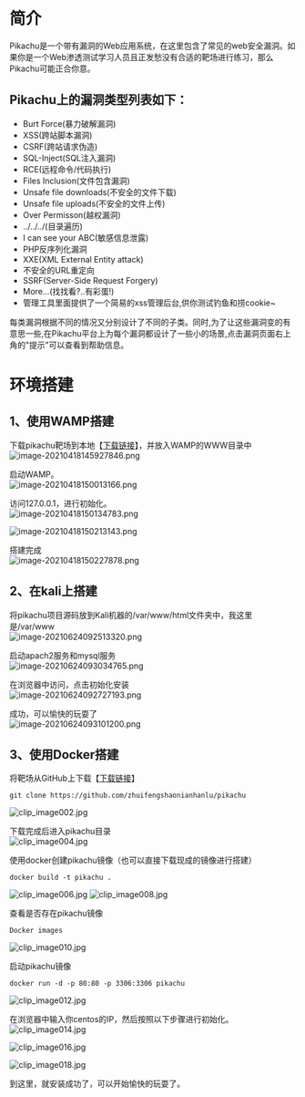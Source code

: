 
# 简介
Pikachu是一个带有漏洞的Web应用系统，在这里包含了常见的web安全漏洞。如果你是一个Web渗透测试学习人员且正发愁没有合适的靶场进行练习，那么Pikachu可能正合你意。


## Pikachu上的漏洞类型列表如下：

- Burt Force(暴力破解漏洞)
- XSS(跨站脚本漏洞)
- CSRF(跨站请求伪造)
- SQL-Inject(SQL注入漏洞)
- RCE(远程命令/代码执行)
- Files Inclusion(文件包含漏洞)
- Unsafe file downloads(不安全的文件下载)
- Unsafe file uploads(不安全的文件上传)
- Over Permisson(越权漏洞)
- ../../../(目录遍历)
- I can see your ABC(敏感信息泄露)
- PHP反序列化漏洞
- XXE(XML External Entity attack)
- 不安全的URL重定向
- SSRF(Server-Side Request Forgery)
- More...(找找看?..有彩蛋!)
- 管理工具里面提供了一个简易的xss管理后台,供你测试钓鱼和捞cookie~

每类漏洞根据不同的情况又分别设计了不同的子类。同时,为了让这些漏洞变的有意思一些,在Pikachu平台上为每个漏洞都设计了一些小的场景,点击漏洞页面右上角的"提示"可以查看到帮助信息。


# 环境搭建

## 1、使用WAMP搭建
下载pikachu靶场到本地【[下载链接](https://github.com/zhuifengshaonianhanlu/pikachu)】，并放入WAMP的WWW目录中<br />![image-20210418145927846.png](_img/assets/1655880846834-777f2e18-f7e7-4ae3-af77-50d4cca1e8d4.png)

启动WAMP。<br />![image-20210418150013166.png](_img/assets/1655880882785-dd075fc3-9bd9-41ea-af81-c0cff275cc7d.png)

访问127.0.0.1，进行初始化。<br />![image-20210418150134783.png](_img/assets/1655880890183-5a653730-d9cf-4529-8cfe-8e194185c536.png)

![image-20210418150213143.png](_img/assets/1655880894073-3e6021ec-720f-46e4-a3af-3c9cf42f1063.png)

搭建完成<br />![image-20210418150227878.png](_img/assets/1655880898838-6a58dbc1-fd2b-44b9-8795-506acd764483.png)


## 2、在kali上搭建
将pikachu项目源码放到Kali机器的/var/www/html文件夹中，我这里是/var/www<br />![image-20210624092513320.png](_img/assets/1655880904592-618930df-21cb-4870-a643-277c5dae9bda.png)

启动apach2服务和mysql服务<br />![image-20210624093034765.png](_img/assets/1655880908305-d2709219-123e-40e2-8c6b-5c4e6f1fdb05.png)

在浏览器中访问，点击初始化安装<br />![image-20210624092727193.png](_img/assets/1655880911605-2f1af12a-3320-47d6-abb8-b24347ea46c4.png)

成功，可以愉快的玩耍了<br />![image-20210624093101200.png](_img/assets/1655880917521-25a0a470-ef03-4075-aa17-a9f789c1a6ac.png)


## 3、使用Docker搭建
将靶场从GitHub上下载【[下载链接](https://github.com/zhuifengshaonianhanlu/pikachu)】
```
git clone https://github.com/zhuifengshaonianhanlu/pikachu
```
![clip_image002.jpg](_img/assets/1655880925688-e51d7179-d1b2-4ad9-8ba2-9baa643054d8.jpeg)

下载完成后进入pikachu目录<br />![clip_image004.jpg](_img/assets/1655880931055-4f901896-27fc-42de-9c51-a31d4214bcf7.jpeg)

使用docker创建pikachu镜像（也可以直接下载现成的镜像进行搭建）
```
docker build -t pikachu .
```
![clip_image006.jpg](_img/assets/1655880937622-c62a1403-5a59-4838-89d4-effd0e3715d3.jpeg)
![clip_image008.jpg](_img/assets/1655880950439-0cca2136-a91a-4715-b4c1-d07aa311f732.jpeg)

查看是否存在pikachu镜像
```
Docker images
```
![clip_image010.jpg](_img/assets/1655880958758-3dbb0065-f339-460f-b621-1f7a75b4c395.jpeg)

启动pikachu镜像
```
docker run -d -p 80:80 -p 3306:3306 pikachu
```
![clip_image012.jpg](_img/assets/1655880970710-8146bede-d460-410c-8f7a-aa1e9a495a3c.jpeg)

在浏览器中输入你centos的IP，然后按照以下步骤进行初始化。<br />![clip_image014.jpg](_img/assets/1655880984269-f030be56-b4e0-4462-b28f-928d2d4f2f90.jpeg)

![clip_image016.jpg](_img/assets/1655880988644-6f1ac807-6f76-4a53-8d4e-4720852c9398.jpeg)

![clip_image018.jpg](_img/assets/1655880992346-d5d39f89-2237-4303-9331-1d5201e835dd.jpeg)

到这里，就安装成功了，可以开始愉快的玩耍了。
